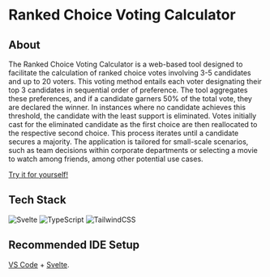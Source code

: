 # Ranked Choice Voting Calculator

## About

The Ranked Choice Voting Calculator is a web-based tool designed to facilitate the calculation of ranked choice votes involving 3-5 candidates and up to 20 voters. This voting method entails each voter designating their top 3 candidates in sequential order of preference. The tool aggregates these preferences, and if a candidate garners 50% of the total vote, they are declared the winner. In instances where no candidate achieves this threshold, the candidate with the least support is eliminated. Votes initially cast for the eliminated candidate as the first choice are then reallocated to the respective second choice. This process iterates until a candidate secures a majority. The application is tailored for small-scale scenarios, such as team decisions within corporate departments or selecting a movie to watch among friends, among other potential use cases.

[Try it for yourself!](https://ranked-choice-three.vercel.app/)

## Tech Stack

![Svelte](https://img.shields.io/badge/Svelte-4A4A55?style=for-the-badge&logo=svelte&logoColor=FF3E00)
![TypeScript](https://img.shields.io/static/v1?style=for-the-badge&message=TypeScript&color=3178C6&logo=TypeScript&logoColor=FFFFFF&label=)
![TailwindCSS](https://img.shields.io/badge/tailwindcss-%2338B2AC.svg?style=for-the-badge&logo=tailwind-css&logoColor=white)

## Recommended IDE Setup

[VS Code](https://code.visualstudio.com/) + [Svelte](https://marketplace.visualstudio.com/items?itemName=svelte.svelte-vscode).

